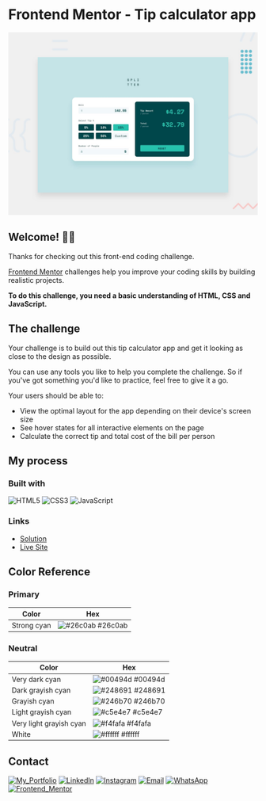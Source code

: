 # Frontend Mentor - Tip calculator app

![Design preview for the Tip calculator app coding challenge](./design/desktop-preview.jpg)

## Welcome! 👋🏻

Thanks for checking out this front-end coding challenge.

[Frontend Mentor](https://www.frontendmentor.io) challenges help you improve your coding skills by building realistic projects.

**To do this challenge, you need a basic understanding of HTML, CSS and JavaScript.**

## The challenge

Your challenge is to build out this tip calculator app and get it looking as close to the design as possible.

You can use any tools you like to help you complete the challenge. So if you've got something you'd like to practice, feel free to give it a go.

Your users should be able to:

- View the optimal layout for the app depending on their device's screen size
- See hover states for all interactive elements on the page
- Calculate the correct tip and total cost of the bill per person

## My process

### Built with

![HTML5](https://img.shields.io/badge/HTML5-E34F26?style=for-the-badge&logo=html5&logoColor=white)
![CSS3](https://img.shields.io/badge/CSS3-1572B6?style=for-the-badge&logo=css3&logoColor=white)
![JavaScript](https://img.shields.io/badge/JavaScript-323330?style=for-the-badge&logo=javascript&logoColor=F7DF1E)

### Links

- [Solution](https://www.frontendmentor.io/solutions/tip-calculator-solution-nngrOoxPHe)
- [Live Site](https://aimarbustamante.github.io/tip-calculator-app/)

## Color Reference

### Primary

| Color             | Hex                                                                |
| ----------------- | ------------------------------------------------------------------ |
| Strong cyan | ![#26c0ab](https://via.placeholder.com/10/26c0ab?text=+) #26c0ab |

### Neutral

| Color             | Hex                                                                |
| ----------------- | ------------------------------------------------------------------ |
| Very dark cyan | ![#00494d](https://via.placeholder.com/10/00494d?text=+) #00494d |
| Dark grayish cyan | ![#248691](https://via.placeholder.com/10/248691?text=+) #248691 |
| Grayish cyan | ![#246b70](https://via.placeholder.com/10/246b70?text=+) #246b70 |
| Light grayish cyan | ![#c5e4e7](https://via.placeholder.com/10/c5e4e7?text=+) #c5e4e7 |
| Very light grayish cyan | ![#f4fafa](https://via.placeholder.com/10/f4fafa?text=+) #f4fafa |
| White | ![#ffffff](https://via.placeholder.com/10/ffffff?text=+) #ffffff |

## Contact

[![My_Portfolio](https://img.shields.io/badge/my_portfolio-000?style=for-the-badge&logo=ko-fi&logoColor=white)](https://aimarbusta.netlify.app/)
[![LinkedIn](https://img.shields.io/badge/linkedin-0A66C2?style=for-the-badge&logo=linkedin&logoColor=white)](https://www.linkedin.com/in/aimarbustamante/)
[![Instagram](https://img.shields.io/badge/Instagram-E4405F?style=for-the-badge&logo=instagram&logoColor=white)](https://www.instagram.com/aimarbusta.dev/) 
[![Email](https://img.shields.io/badge/Microsoft_Outlook-0078D4?style=for-the-badge&logo=microsoft-outlook&logoColor=white)](mailto:aimarbustamante379@hotmail.com) 
[![WhatsApp](https://img.shields.io/badge/WhatsApp-25D366?style=for-the-badge&logo=whatsapp&logoColor=white)](https://wa.me/65167602) 
[![Frontend_Mentor](https://img.shields.io/badge/Frontend_Mentor-3F54A3?style=for-the-badge&logo=frontendmentor&logoColor=white)](https://www.frontendmentor.io/profile/AimarBustamante) 
